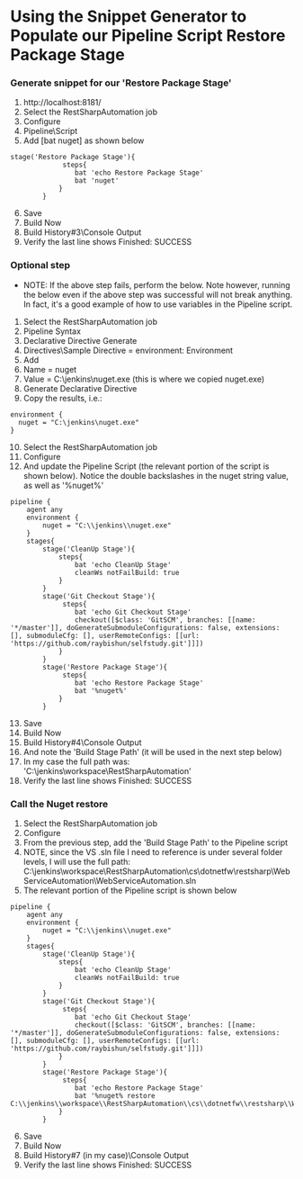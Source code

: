 # Using the Snippet Generator to Populate our Pipeline Script Restore Package Stage

### Generate snippet for our 'Restore Package Stage'
1. http://localhost:8181/
2. Select the RestSharpAutomation job
3. Configure
4. Pipeline\Script
5. Add [bat nuget] as shown below
```
stage('Restore Package Stage'){
             steps{
                bat 'echo Restore Package Stage'
                bat 'nuget'
            }
        }
```
6. Save
7. Build Now
8. Build History\#3\Console Output
9. Verify the last line shows Finished: SUCCESS

### Optional step
- NOTE: If the above step fails, perform the below. Note however, running the below even if the above step was successful will not break anything. In fact, it's a good example of how to use variables in the Pipeline script.

1. Select the RestSharpAutomation job
2. Pipeline Syntax
3. Declarative Directive Generate
4. Directives\Sample Directive = environment: Environment
5. Add
6. Name = nuget
7. Value = C:\jenkins\nuget.exe (this is where we copied nuget.exe)
8. Generate Declarative Directive
9. Copy the results, i.e.:
```
environment {
  nuget = "C:\jenkins\nuget.exe"
}
```
10. Select the RestSharpAutomation job
11. Configure
12. And update the Pipeline Script (the relevant portion of the script is shown below). Notice the double backslashes in the nuget string value, as well as '%nuget%'
```
pipeline {
    agent any
    environment {
        nuget = "C:\\jenkins\\nuget.exe"
    }
    stages{
        stage('CleanUp Stage'){
            steps{
                bat 'echo CleanUp Stage'
                cleanWs notFailBuild: true
            }
        }
        stage('Git Checkout Stage'){
             steps{
                bat 'echo Git Checkout Stage'
                checkout([$class: 'GitSCM', branches: [[name: '*/master']], doGenerateSubmoduleConfigurations: false, extensions: [], submoduleCfg: [], userRemoteConfigs: [[url: 'https://github.com/raybishun/selfstudy.git']]])
            }
        }
        stage('Restore Package Stage'){
             steps{
                bat 'echo Restore Package Stage'
                bat '%nuget%'
            }
        }
```
13. Save
14. Build Now
15. Build History\#4\Console Output
16. And note the 'Build Stage Path' (it will be used in the next step below)
17. In my case the full path was: 'C:\jenkins\workspace\RestSharpAutomation'
18. Verify the last line shows Finished: SUCCESS


### Call the Nuget restore
1. Select the RestSharpAutomation job
2. Configure
3. From the previous step, add the 'Build Stage Path' to the Pipeline script
4. NOTE, since the VS .sln file I need to reference is under several folder levels, I will use the full path: C:\\jenkins\\workspace\\RestSharpAutomation\\cs\\dotnetfw\restsharp\\WebServiceAutomation\\WebServiceAutomation.sln
5. The relevant portion of the Pipeline script is shown below
```
pipeline {
    agent any
    environment {
        nuget = "C:\\jenkins\\nuget.exe"
    }
    stages{
        stage('CleanUp Stage'){
            steps{
                bat 'echo CleanUp Stage'
                cleanWs notFailBuild: true
            }
        }
        stage('Git Checkout Stage'){
             steps{
                bat 'echo Git Checkout Stage'
                checkout([$class: 'GitSCM', branches: [[name: '*/master']], doGenerateSubmoduleConfigurations: false, extensions: [], submoduleCfg: [], userRemoteConfigs: [[url: 'https://github.com/raybishun/selfstudy.git']]])
            }
        }
        stage('Restore Package Stage'){
             steps{
                bat 'echo Restore Package Stage'
                bat '%nuget% restore C:\\jenkins\\workspace\\RestSharpAutomation\\cs\\dotnetfw\\restsharp\\WebServiceAutomation\\WebServiceAutomation.sln'
            }
        }
```
6. Save
7. Build Now
8. Build History\#7 (in my case)\Console Output
9. Verify the last line shows Finished: SUCCESS
